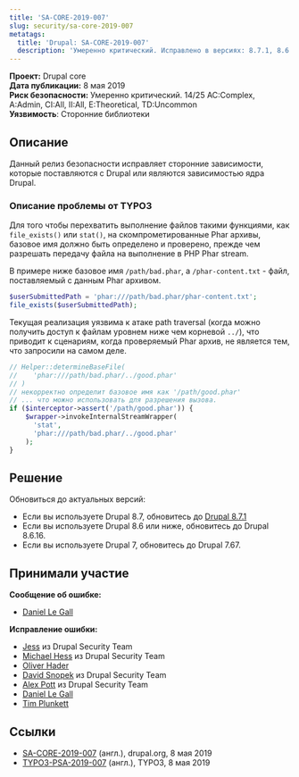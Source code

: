 ```yaml
---
title: 'SA-CORE-2019-007'
slug: security/sa-core-2019-007
metatags:
  title: 'Drupal: SA-CORE-2019-007'
  description: 'Умеренно критический. Исправлено в версиях: 8.7.1, 8.6.16 и 7.67.'
---
```


**Проект:** Drupal core\
**Дата публикации:** 8 мая 2019\
**Риск безопасности:** Умеренно критический. 14/25 AC:Complex, A:Admin, CI:All, II:All, E:Theoretical, TD:Uncommon\
**Уязвимость**: Сторонние библиотеки

## Описание

Данный релиз безопасности исправляет сторонние зависимости, которые поставляются с Drupal или являются зависимостью ядра Drupal.

### Описание проблемы от TYPO3

Для того чтобы перехватить выполнение файлов такими функциями, как `file_exists()` или `stat()`, на скомпрометированные Phar архивы, базовое имя должно быть определено и проверено, прежде чем разрешать передачу файла на выполнение в PHP Phar stream.

В примере ниже базовое имя `/path/bad.phar`, а `/phar-content.txt` - файл, поставляемый с данным Phar архивом.

```php
$userSubmittedPath = 'phar:///path/bad.phar/phar-content.txt';
file_exists($userSubmittedPath);
```

Текущая реализация уязвима к атаке path traversal (когда можно получить доступ к файлам уровнем ниже чем корневой `../`), что приводит к сценариям, когда проверяемый Phar архив, не является тем, что запросили на самом деле.

```php
// Helper::determineBaseFile(
//    'phar:///path/bad.phar/../good.phar'
// )
// некорректно определит базовое имя как '/path/good.phar'
// ... что можно использовать для разрешения вызова.
if ($interceptor->assert('/path/good.phar')) {
    $wrapper->invokeInternalStreamWrapper(
      'stat',
      'phar:///path/bad.phar/../good.phar'
    );
}
```

## Решение

Обновиться до актуальных версий:

- Если вы используете Drupal 8.7, обновитесь до [Drupal 8.7.1](../../../8/releases/8.7.x/8.7.1/index.md)
- Если вы используете Drupal 8.6 или ниже, обновитесь до Drupal 8.6.16.
- Если вы используете Drupal 7, обновитесь до Drupal 7.67.

## Принимали участие

**Сообщение об ошибке:**

- [Daniel Le Gall](https://www.drupal.org/user/3606561)

**Исправление ошибки:**

- [Jess](https://www.drupal.org/user/65776) из Drupal Security Team
- [Michael Hess](https://www.drupal.org/user/102818) из Drupal Security Team
- [Oliver Hader](https://www.drupal.org/user/3602633)
- [David Snopek](https://www.drupal.org/user/266527) из Drupal Security Team
- [Alex Pott](https://www.drupal.org/user/157725) из Drupal Security Team
- [Daniel Le Gall](https://www.drupal.org/user/3606561)
- [Tim Plunkett](https://www.drupal.org/user/241634)

## Ссылки

- [SA-CORE-2019-007](https://www.drupal.org/SA-CORE-2019-007) (англ.), drupal.org, 8 мая 2019
- [TYPO3-PSA-2019-007](https://typo3.org/security/advisory/typo3-psa-2019-007/) (англ.), TYPO3, 8 мая 2019